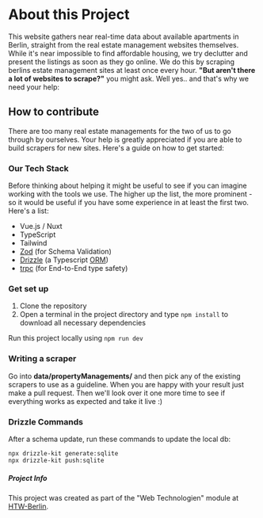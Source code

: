 # About this Project

This website gathers near real-time data about available apartments in Berlin, straight from the real estate management websites themselves. While it's near impossible to find affordable housing, we try declutter and present the listings as soon as they go online. We do this by scraping berlins estate management sites at least once every hour.
**"But aren't there a lot of websites to scrape?"** you might ask. Well yes.. and that's why we need your help:

## How to contribute

There are too many real estate managements for the two of us to go through by ourselves. Your help is greatly appreciated if you are able to build scrapers for new sites. Here's a guide on how to get started:

### Our Tech Stack

Before thinking about helping it might be useful to see if you can imagine working with the tools we use. The higher up the list, the more prominent - so it would be useful if you have some experience in at least the first two. Here's a list:

- Vue.js / Nuxt
- TypeScript
- Tailwind
- [Zod](https://zod.dev/) (for Schema Validation)
- [Drizzle](https://orm.drizzle.team/) (a Typescript [ORM](https://en.wikipedia.org/wiki/Object%E2%80%93relational_mapping))
- [trpc](https://trpc.io/) (for End-to-End type safety)

### Get set up

1.  Clone the repository
2.  Open a terminal in the project directory and type `npm install` to download all necessary dependencies

Run this project locally using `npm run dev`

### Writing a scraper

Go into **data/propertyManagements/** and then pick any of the existing scrapers to use as a guideline.
When you are happy with your result just make a pull request. Then we'll look over it one more time to see if everything works as expected and take it live :)

### Drizzle Commands

After a schema update, run these commands to update the local db:

```
npx drizzle-kit generate:sqlite
npx drizzle-kit push:sqlite
```

##### Project Info

This project was created as part of the "Web Technologien" module at [HTW-Berlin](https://www.htw-berlin.de/).
